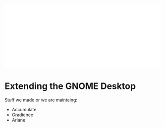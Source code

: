 [![](https://github.com/Atrophaneura/.github/raw/main/metrics/metrics.svg)](Https://GitHub.com/Atrophaneura)

# Extending the GNOME Desktop

Stuff we made or we are maintaing:

- Accumulate
- Gradience
- Ariane

